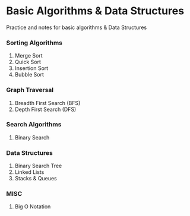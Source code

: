 # Basic Algorithms & Data Structures

Practice and notes for basic algorithms & Data Structures

### Sorting Algorithms
1. Merge Sort
2. Quick Sort
3. Insertion Sort
4. Bubble Sort

### Graph Traversal
1. Breadth First Search (BFS)
2. Depth First Search (DFS)

### Search Algorithms
1. Binary Search

### Data Structures 
1. Binary Search Tree
2. Linked Lists
3. Stacks & Queues

### MISC
1. Big O Notation
